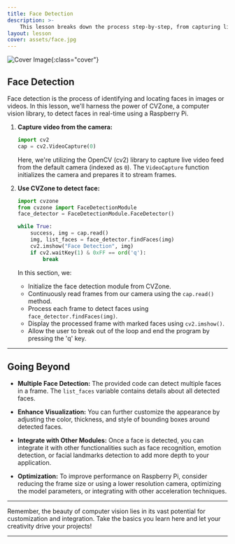 ```yaml
---
title: Face Detection
description: >-
    This lesson breaks down the process step-by-step, from capturing live video feeds to processing and displaying detected faces in real-time
layout: lesson
cover: assets/face.jpg
---
```


![Cover Image]({{page.cover}}){:class="cover"}

## Face Detection

Face detection is the process of identifying and locating faces in images or videos. In this lesson, we'll harness the power of CVZone, a computer vision library, to detect faces in real-time using a Raspberry Pi.

1. **Capture video from the camera:**

   ```python
   import cv2
   cap = cv2.VideoCapture(0)
   ```

   Here, we're utilizing the OpenCV (cv2) library to capture live video feed from the default camera (indexed as `0`). The `VideoCapture` function initializes the camera and prepares it to stream frames.

2. **Use CVZone to detect face:**

   ```python
   import cvzone
   from cvzone import FaceDetectionModule
   face_detector = FaceDetectionModule.FaceDetector()

   while True:
       success, img = cap.read()
       img, list_faces = face_detector.findFaces(img)
       cv2.imshow("Face Detection", img)
       if cv2.waitKey(1) & 0xFF == ord('q'):
           break
   ```

   In this section, we:
   - Initialize the face detection module from CVZone.
   - Continuously read frames from our camera using the `cap.read()` method.
   - Process each frame to detect faces using `face_detector.findFaces(img)`.
   - Display the processed frame with marked faces using `cv2.imshow()`.
   - Allow the user to break out of the loop and end the program by pressing the 'q' key.

---

## Going Beyond

- **Multiple Face Detection:** The provided code can detect multiple faces in a frame. The `list_faces` variable contains details about all detected faces.

- **Enhance Visualization:** You can further customize the appearance by adjusting the color, thickness, and style of bounding boxes around detected faces.

- **Integrate with Other Modules:** Once a face is detected, you can integrate it with other functionalities such as face recognition, emotion detection, or facial landmarks detection to add more depth to your application.

- **Optimization:** To improve performance on Raspberry Pi, consider reducing the frame size or using a lower resolution camera, optimizing the model parameters, or integrating with other acceleration techniques.

---

Remember, the beauty of computer vision lies in its vast potential for customization and integration. Take the basics you learn here and let your creativity drive your projects!

---
